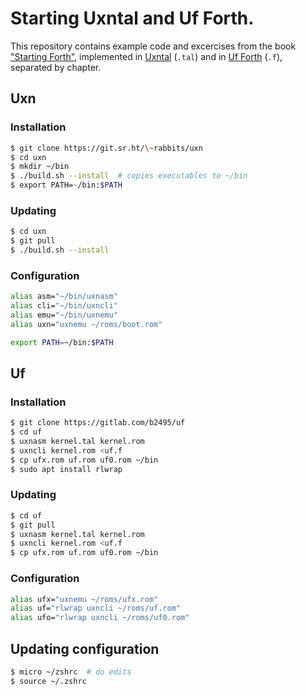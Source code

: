 # Starting Uxntal and Uf Forth.

This repository contains example code and excercises from the book ["Starting Forth"](https://www.forth.com/wp-content/uploads/2018/01/Starting-FORTH.pdf),
implemented in [Uxntal](https://wiki.xxiivv.com/site/uxntal.html) (`.tal`) and in [Uf Forth](https://gitlab.com/b2495/uf) (`.f`), separated by chapter.

## Uxn

### Installation

```zsh
$ git clone https://git.sr.ht/\~rabbits/uxn
$ cd uxn
$ mkdir ~/bin
$ ./build.sh --install  # copies executables to ~/bin
$ export PATH=~/bin:$PATH
```

### Updating

```zsh
$ cd uxn
$ git pull
$ ./build.sh --install
```

### Configuration

```zsh
alias asm="~/bin/uxnasm"
alias cli="~/bin/uxncli"
alias emu="~/bin/uxnemu"
alias uxn="uxnemu ~/roms/boot.rom"

export PATH=~/bin:$PATH
```

## Uf

### Installation

```zsh
$ git clone https://gitlab.com/b2495/uf
$ cd uf
$ uxnasm kernel.tal kernel.rom
$ uxncli kernel.rom <uf.f
$ cp ufx.rom uf.rom uf0.rom ~/bin
$ sudo apt install rlwrap
```

### Updating

```zsh
$ cd uf
$ git pull
$ uxnasm kernel.tal kernel.rom
$ uxncli kernel.rom <uf.f
$ cp ufx.rom uf.rom uf0.rom ~/bin
```

### Configuration

```zsh
alias ufx="uxnemu ~/roms/ufx.rom"
alias uf="rlwrap uxncli ~/roms/uf.rom"
alias ufo="rlwrap uxncli ~/roms/uf0.rom"
```

## Updating configuration

```zsh
$ micro ~/zshrc  # do edits
$ source ~/.zshrc
```
